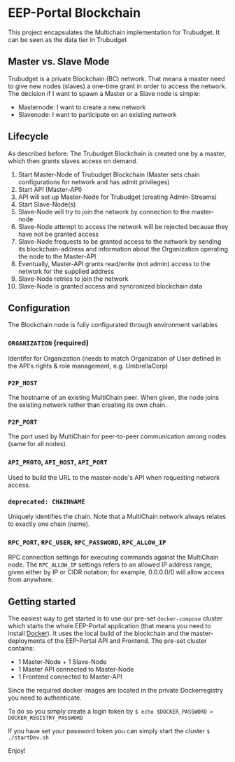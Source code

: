 # EEP-Portal Blockchain

This project encapsulates the Multichain implementation for Trubudget. It can be seen as the data tier in Trubudget

## Master vs. Slave Mode

Trubudget is a private Blockchain (BC) network. That means a master need to give new nodes (slaves) a one-time grant in order to access the network. The decision if I want to spawn a Master or a Slave node is simple:

- Masternode: I want to create a new network
- Slavenode: I want to participate on an existing network

## Lifecycle

As described before: The Trubudget Blockchain is created one by a master, which then grants slaves access on demand.

1.  Start Master-Node of Trubudget Blockchain (Master sets chain configurations for network and has admit privileges)
1.  Start API (Master-API)
1.  API will set up Master-Node for Trubudget (creating Admin-Streams)
1.  Start Slave-Node(s)
1.  Slave-Node will try to join the network by connection to the master-node
1.  Slave-Node attempt to access the network will be rejected because they have not be granted access
1.  Slave-Node frequests to be granted access to the network by sending its blockchain-address and information about the Organization operating the node to the Master-API
1.  Eventually, Master-API grants read/write (not admin) access to the network for the supplied address
1.  Slave-Node retries to join the network
1.  Slave-Node is granted access and syncronized blockchain data

## Configuration

The Blockchain node is fully configurated through environment variables

### `ORGANIZATION` (required)

Identifer for Organization (needs to match Organization of User defined in the API's rights & role management, e.g. UmbrellaCorp)

### `P2P_HOST`

The hostname of an existing MultiChain peer. When given, the node joins the existing network rather than creating its own chain.

### `P2P_PORT`

The port used by MultiChain for peer-to-peer communication among nodes (same for all nodes).

### `API_PROTO`, `API_HOST`, `API_PORT`

Used to build the URL to the master-node's API when requesting network access.

### `deprecated: CHAINNAME`

Uniquely identifies the chain. Note that a MultiChain network always relates to exactly one chain (name).

### `RPC_PORT`, `RPC_USER`, `RPC_PASSWORD`, `RPC_ALLOW_IP`

RPC connection settings for executing commands against the MultiChain node. The `RPC_ALLOW_IP` settings refers to an allowed IP address range, given either by IP or CIDR notation; for example, 0.0.0.0/0 will allow access from anywhere.

## Getting started

The easiest way to get started is to use our pre-set `docker-compose` cluster which starts the whole EEP-Portal application (that means you need to install [Docker](https://www.docker.com/community-edition#/download)). It uses the local build of the blockchain and the master-deployments of the EEP-Portal API and Frontend. The pre-set cluster contains:

- 1 Master-Node + 1 Slave-Node
- 1 Master API connected to Master-Node
- 1 Frontend connected to Master-API

Since the required docker images are located in the private Dockerregistry you need to authenticate.

To do so you simply create a login token by `$ echo $DOCKER_PASSWORD > DOCKER_REGISTRY_PASSWORD`

If you have set your password token you can simply start the cluster `$ ./startDev.sh`

Enjoy!
